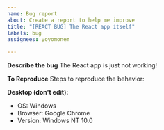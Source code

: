 ```yaml
---
name: Bug report
about: Create a report to help me improve
title: "[REACT BUG] The React app itself"
labels: bug
assignees: yoyomonem

---
```


**Describe the bug**
The React app is just not working!

**To Reproduce**
Steps to reproduce the behavior:

**Desktop (don't edit):**
 - OS: Windows
 - Browser: Google Chrome
 - Version: Windows NT 10.0
